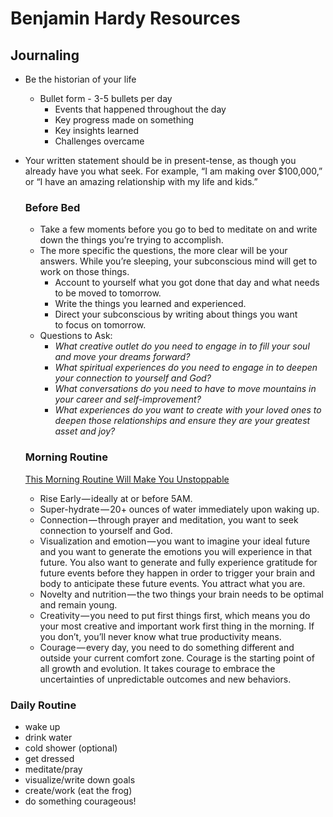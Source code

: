 # Benjamin Hardy Resources

## Journaling

* Be the historian of your life
  * Bullet form - 3-5 bullets per day
    * Events that happened throughout the day
    * Key progress made on something
    * Key insights learned
    * Challenges overcame
* Your written statement should be in present-tense, as though you already have you what seek. For example, “I am making over $100,000,” or “I have an amazing relationship with my life and kids.”



  ### Before Bed
    * Take a few moments before you go to bed to meditate on and write down the things you’re trying to accomplish. 
    * The more specific the questions, the more clear will be your answers. While you’re sleeping, your subconscious mind will get to work on those things. 
      - Account to yourself what you got done that day and what needs to be moved to tomorrow. 
      - Write the things you learned and experienced.
      - Direct your subconscious by writing about things you want to focus on tomorrow.
    * Questions to Ask:
      * *What creative outlet do you need to engage in to fill your soul and move your dreams forward?*
      * *What spiritual experiences do you need to engage in to deepen your connection to yourself and God?*
      * *What conversations do you need to have to move mountains in your career and self-improvement?*
      * *What experiences do you want to create with your loved ones to deepen those relationships and ensure they are your greatest asset and joy?*

  ### Morning Routine
    [This Morning Routine Will Make You Unstoppable](https://benjaminhardy.com/this-morning-routine-will-make-you-unstoppable/)

    * Rise Early — ideally at or before 5AM.
    * Super-hydrate — 20+ ounces of water immediately upon waking up.
    * Connection — through prayer and meditation, you want to seek connection to yourself and God.
    * Visualization and emotion — you want to imagine your ideal future and you want to generate the emotions you will experience in that future. You also want to generate and fully experience gratitude for future events before they happen in order to trigger your brain and body to anticipate these future events. You attract what you are.
    * Novelty and nutrition — the two things your brain needs to be optimal and remain young.
    * Creativity — you need to put first things first, which means you do your most creative and important work first thing in the morning. If you don’t, you’ll never know what true productivity means.
    * Courage — every day, you need to do something different and outside your current comfort zone. Courage is the starting point of all growth and evolution. It takes courage to embrace the uncertainties of unpredictable outcomes and new behaviors.

### Daily Routine
  * wake up
  * drink water
  * cold shower (optional)
  * get dressed
  * meditate/pray
  * visualize/write down goals
  * create/work (eat the frog)
  * do something courageous!